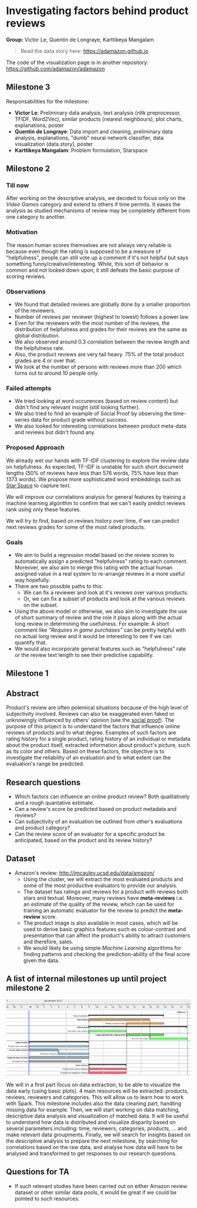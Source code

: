 # Investigating factors behind product reviews

**Group:**  Victor Le, Quentin de Longraye, Karttikeya Mangalam

> Read the data story here: https://adamazon.github.io

The code of the visualization page is in another repository: https://github.com/adamazon/adamazon

## Milestone 3

Responsabilities for the milestone:

- **Victor Le**: Preliminary data analysis, text analysis (nltk preprocessor, TFIDF, Word2Vec), similar products (nearest neighbours), plot charts, explanations, poster
- **Quentin de Longraye**: Data import and cleaning, preliminary data analysis, explanations, "dumb" neural network classifier, data visualization (data story), poster
- **Karttikeya Mangalam**: Problem formulation, Starspace

## Milestone 2

### Till now

After working on the descriptive analysis, we decided to focus only on the
*Video Games* category and extend to others if time permits.
It eases the analysis as studied mechanisms of review may be completely
different from one category to another.

### Motivation

The reason human scores themselves are not always very reliable is because even though the rating is supposed to be a measure of "helpfulness", people can still vote up a comment if it's not helpful but says something funny/creative/interesting. While, this sort of behavior is common and not looked down upon, it still defeats the basic purpose of scoring reviews.

### Observations

- We found that detailed reviews are globally done by a smaller proportion of the
reviewers. 
- Number of reviews per reviewer (highest to lowest) follows a power law.
- Even for the reviewers with the most number of the reviews, the distribution of helpfulness and grades for their reviews are the same as global distribution. 
- We also observed around 0.3 correlation between the review length and the helpfulness rate.
- Also, the product reviews are very tail heavy. 75% of the total product grades are 4 or over that.
- We look at the number of persons with reviews more than 200 which turns out to around 10 people only.

### Failed attempts

- We tried looking at word occurences (based on review content) but didn't find any relevant insight (still looking further).
- We also tried to find an example of Social Proof by observing the time-series data for product grade without success.
- We also looked for interesting correlations between product meta-data and reviews but didn't found any. 

### Proposed Approach

We already wet our hands with TF-IDF clustering to explore the review data on helpfulness. As expected, TF-IDF is unstable for such short document lengths (50% of reviews have less than 576 words, 75% have less than 1373 words). We propose more sophisticated word embeddings such as [Star Space](https://github.com/facebookresearch/StarSpace) to capture text.

We will improve our correlations analysis for general features by training a machine
learning algorithm to confirm that we can't easily predict reviews rank using only
these features.

We will try to find, based on reviews history over time, if we can predict next
reviews grades for some of the most rated products.

### Goals

- We aim to build a regression model based on the review scores to automatically assign a predicted "helpfulness" rating to each comment. Moreover, we also aim to merge this rating with the actual human assigned value in a real system to re-arrange reviews in a more useful way hopefully.
- There are two possible paths to this: 
  - We can fix a reviewer and look at it's reviews over various products.
  - Or, we can fix a subset of products and look at the various reviews on the subset.
- Using the above model or otherwise, we also aim to investigate the use of short summary of review and the role it plays along with the actual long review in determining the usefulness. For example: A short comment like *"Requires in game purchases"* can be pretty helpful with no actual long review and it would be interesting to see if we can quantify that.
- We would also incorporate general features such as "helpfulness" rate or the review text length to see their predictive capability.

## Milestone 1

## Abstract

Product's review are often polemical situations because of the
high level of subjectivity involved. Reviews can also be exaggerated even faked or unknowingly
influenced by others' opinion (see the [social proof](https://en.wikipedia.org/wiki/Social_proof)).
The purpose of this project is to understand the factors that influence online
reviews of products and to what degree. Examples of such factors are rating history for a single product, rating
history of an individual or metadata about the product itself, extracted
information about product's picture, such as its color and others. Based on these factors,
the objective is to investigate the reliability of an evaluation and to what extent can the evaluation's range be predicted.

## Research questions

- Which factors can influence an online product review? Both qualitatively and a rough quantative estimate.
- Can a review's score be predicted based on product metadata and reviews?
- Can subjectivity of an evaluation be outlined from other's evaluations and
  product category?
- Can the review score of an evaluator for a specific product be
  anticipated, based on the product and its review history?

## Dataset

- Amazon's review: http://jmcauley.ucsd.edu/data/amazon/
  - Using the cluster, we will extract the most evaluated products and some of the
    most productive evaluators to provide our analysis.
  - The dataset has ratings and reviews for a product with reviews both stars and textual. Moreover, many reviews have **meta-reviews** i.e. an estimate of the quality of the review, which can be used for training an automatic evaluator for the review to predict the **meta-review** score.
  - The product image is also available in most cases, which will be used to derive basic graphics features such as colour-contrast and presentation that can affect the product's ability to attract customers and therefore, sales.
  - We would likely be using simple *Machine Learning* algorithms for finding patterns and checking the prediction-ability of the final score given the data.

## A list of internal milestones up until project milestone 2
![Gantt diagram](https://github.com/Coac/epfl-ada/raw/master/Project/gantt.png)

We will in a first part focus on data extraction, to be able to visualize the data early (using basic plots). 4 main resources will be extracted: products, reviews, reviewers and categories. This will allow us to learn how to work with Spark. This milestone includes also the data cleaning part, handling missing data for example. Then, we will start working on data matching, descriptive data analysis and visualization of matched data. It will be useful to understand how data is distributed and visualize disparity based on several parameters including: time, reviewers, categories, products, … and make relevant data groupments. Finally, we will search for insights based on the descriptive analysis to prepare the next milestone, by searching for correlations based on the raw data, and analyse how data will have to be analysed and transformed to get responses to our research questions.

## Questions for TA
- If such relevant studies have been carried out on either Amazon review dataset or other similar data pools, it would be great if we could be pointed to such resources.
